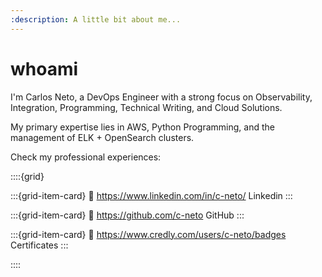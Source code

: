 ```yaml
---
:description: A little bit about me...
---
```


# whoami

I'm Carlos Neto, a DevOps Engineer with a strong focus on Observability, Integration, Programming, Technical Writing, and Cloud Solutions.

My primary expertise lies in AWS, Python Programming, and the management of ELK + OpenSearch clusters.

Check my professional experiences:

::::{grid}

:::{grid-item-card}
:link: https://www.linkedin.com/in/c-neto/
<i class="fab fa-linkedin fa-fade"></i> Linkedin
:::

:::{grid-item-card}
:link: https://github.com/c-neto
<i class="fab fa-github fa-fade"></i> GitHub
:::

:::{grid-item-card}
:link: https://www.credly.com/users/c-neto/badges
<i class="fa-sharp fa-solid fa-certificate fa-fade"></i> Certificates
:::

::::
